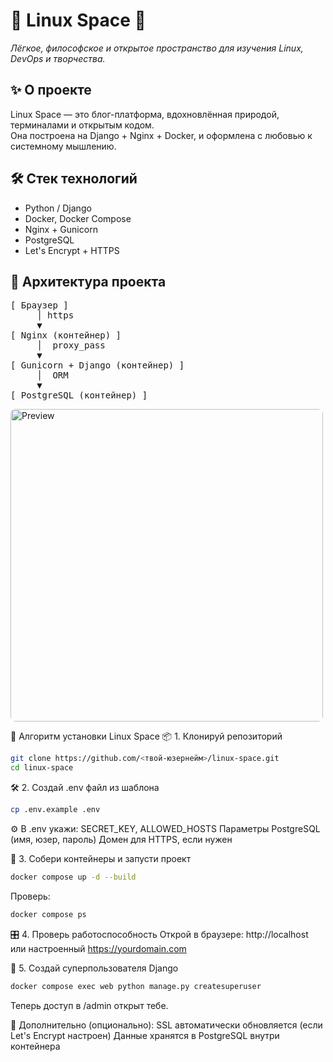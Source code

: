 # 🐧 Linux Space 🌿

_Лёгкое, философское и открытое пространство для изучения Linux, DevOps и творчества._

## ✨ О проекте
Linux Space — это блог-платформа, вдохновлённая природой, терминалами и открытым кодом.  
Она построена на Django + Nginx + Docker, и оформлена с любовью к системному мышлению.

## 🛠️ Стек технологий
- Python / Django
- Docker, Docker Compose
- Nginx + Gunicorn
- PostgreSQL
- Let's Encrypt + HTTPS

## 🧭 Архитектура проекта
<pre>
[ Браузер ]
     │ https
     ▼
[ Nginx (контейнер) ]
     │  proxy_pass
     ▼
[ Gunicorn + Django (контейнер) ]
     │  ORM
     ▼
[ PostgreSQL (контейнер) ]
</pre>

<img src="https://github.com/user-attachments/assets/5baf77f8-eb5b-4635-b1a6-3ad85c2c6640"
     alt="Preview"
     style="width:500px; border-radius:8px;"/>


🚀 Алгоритм установки Linux Space
📦 1. Клонируй репозиторий
```bash
git clone https://github.com/<твой-юзернейм>/linux-space.git
cd linux-space
```

🛠️ 2. Создай .env файл из шаблона
```bash
cp .env.example .env
```

⚙️ В .env укажи:
SECRET_KEY, ALLOWED_HOSTS
Параметры PostgreSQL (имя, юзер, пароль)
Домен для HTTPS, если нужен

🐳 3. Собери контейнеры и запусти проект
```bash
docker compose up -d --build
```
Проверь:
```bash
docker compose ps
```

🎛️ 4. Проверь работоспособность
Открой в браузере: http://localhost
или настроенный https://yourdomain.com

🔐 5. Создай суперпользователя Django
```bash
docker compose exec web python manage.py createsuperuser
```
Теперь доступ в /admin открыт тебе.

🧰 Дополнительно (опционально):
SSL автоматически обновляется (если Let's Encrypt настроен)
Данные хранятся в PostgreSQL внутри контейнера
